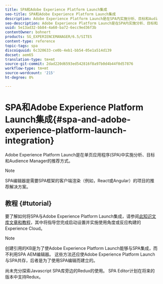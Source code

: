 ```yaml
---
title: SPA和Adobe Experience Platform Launch集成
seo-title: SPA和Adobe Experience Platform Launch集成
description: Adobe Experience Platform Launch是在SPA内实施分析、目标和Audience Manager的推荐方式。
seo-description: Adobe Experience Platform Launch是在SPA内实施分析、目标和Audience Manager的推荐方式。
uuid: 5e13ad32-bb84-4a60-ba72-6ecc9ed36f3b
contentOwner: bohnert
products: SG_EXPERIENCEMANAGER/6.5/SITES
content-type: reference
topic-tags: spa
discoiquuid: 6c320633-ce0b-4eb1-bb54-05e1a514d139
docset: aem65
translation-type: tm+mt
source-git-commit: 2dad220d6593ed542816f8a97b0d4b44f0d57876
workflow-type: tm+mt
source-wordcount: '215'
ht-degree: 0%

---
```



# SPA和Adobe Experience Platform Launch集成{#spa-and-adobe-experience-platform-launch-integration}

Adobe Experience Platform Launch是在单页应用程序(SPA)中实施分析、目标和Audience Manager的推荐方式。

>[!NOTE]
>
>SPA编辑器是需要SPA框架的客户端渲染（例如，React或Angular）的项目的推荐解决方案。

## 教程 {#tutorial}

要了解如何将SPA与Adobe Experience Platform Launch集成，请参阅[此知识文库文章和教程](https://helpx.adobe.com/experience-manager/kt/integration/using/launch-reference-architecture-SPA-tutorial-implement.html)，其中将指导您完成启动设置并实施使用角度或反应构建的Experience Cloud。

>[!NOTE]
>
>创建引用的KB是为了使Adobe Experience Platform Launch能够与SPA集成，而不利用SPA  AEM编辑器。 这些方法还应使Adobe Experience Platform Launch与SPA共存，后者是为了使用SPA编辑而建立的。
>
>尚未充分探索Javascript SPA库旁边的Redux的使用。 SPA Editor计划在将来的版本中支持Redux。
